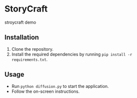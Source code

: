 # StoryCraft
stroycraft demo

## Installation

1. Clone the repository.
2. Install the required dependencies by running `pip install -r requirements.txt`.

## Usage

- Run `python diffusion.py` to start the application.
- Follow the on-screen instructions.
